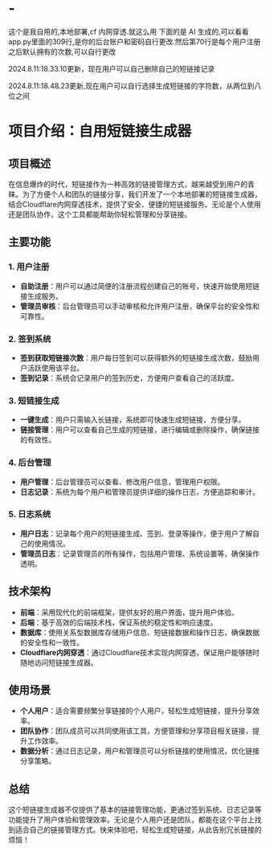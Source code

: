 # -
这个是我自用的,本地部署,cf 内网穿透.就这么用
下面的是 AI 生成的,可以看看
app.py里面的309行,是你的后台账户和密码自行更改.然后第70行是每个用户注册之后默认拥有的次数,可以自行更改

2024.8.11:18.33.10更新，现在用户可以自己删除自己的短链接记录

2024.8.11:18.48.23更新,现在用户可以自行选择生成短链接的字符数，从两位到八位之间
# 项目介绍：自用短链接生成器

## 项目概述
在信息爆炸的时代，短链接作为一种高效的链接管理方式，越来越受到用户的青睐。为了方便个人和团队的链接分享，我们开发了一个本地部署的短链接生成器，结合Cloudflare内网穿透技术，提供了安全、便捷的短链接服务。无论是个人使用还是团队协作，这个工具都能帮助你轻松管理和分享链接。

## 主要功能

### 1. 用户注册
- **自助注册**：用户可以通过简便的注册流程创建自己的账号，快速开始使用短链接生成服务。
- **管理员审核**：后台管理员可以手动审核和允许用户注册，确保平台的安全性和可靠性。

### 2. 签到系统
- **签到获取短链接次数**：用户每日签到可以获得额外的短链接生成次数，鼓励用户活跃使用该平台。
- **签到记录**：系统会记录用户的签到历史，方便用户查看自己的活跃度。

### 3. 短链接生成
- **一键生成**：用户只需输入长链接，系统即可快速生成短链接，方便分享。
- **链接管理**：用户可以查看自己生成的短链接，进行编辑或删除操作，确保链接的有效性。

### 4. 后台管理
- **用户管理**：后台管理员可以查看、修改用户信息，管理用户权限。
- **日志记录**：系统为每个用户和管理员提供详细的操作日志，方便追踪和审计。

### 5. 日志系统
- **用户日志**：记录每个用户的短链接生成、签到、登录等操作，便于用户了解自己的使用情况。
- **管理员日志**：记录管理员的所有操作，包括用户管理、系统设置等，确保操作透明。

## 技术架构
- **前端**：采用现代化的前端框架，提供友好的用户界面，提升用户体验。
- **后端**：基于高效的后端技术栈，保证系统的稳定性和响应速度。
- **数据库**：使用关系型数据库存储用户信息、短链接数据和操作日志，确保数据的安全性和一致性。
- **Cloudflare内网穿透**：通过Cloudflare技术实现内网穿透，保证用户能够随时随地访问短链接生成器。

## 使用场景
- **个人用户**：适合需要频繁分享链接的个人用户，轻松生成短链接，提升分享效率。
- **团队协作**：团队成员可以共同使用该工具，方便管理和分享项目相关链接，提升工作效率。
- **数据分析**：通过日志记录，用户和管理员可以分析链接的使用情况，优化链接分享策略。

## 总结
这个短链接生成器不仅提供了基本的链接管理功能，更通过签到系统、日志记录等功能提升了用户体验和管理效率。无论是个人用户还是团队，都能在这个平台上找到适合自己的链接管理方式。快来体验吧，轻松生成短链接，从此告别冗长链接的烦恼！
